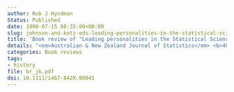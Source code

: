 ```yaml
---
author: Rob J Hyndman
Status: Published
date: 1998-07-15 08:35:09+00:00
slug: johnson-and-kotz-eds-leading-personalities-in-the-statistical-sciences-from-the-seventeenth-century-to-the-present
title: 'Book review of "Leading personalities in the Statistical Sciences: from the seventeenth century to the present" (Johnson and Kotz, 1998)'
details: "<em>Australian & New Zealand Journal of Statistics</em> <b>40</b>(3), 382–383"
categories: Book reviews
tags:
- history
file: br_jk.pdf
doi: 10.1111/1467-842X.00041
---
```

